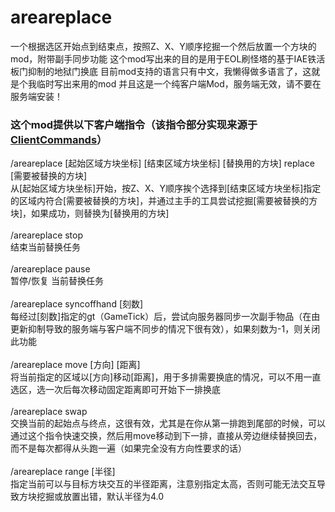# areareplace
一个根据选区开始点到结束点，按照Z、X、Y顺序挖掘一个然后放置一个方块的mod，附带副手同步功能
这个mod写出来的目的是用于EOL刷怪塔的基于IAE铁活板门抑制的地狱门换底
目前mod支持的语言只有中文，我懒得做多语言了，这就是个我临时写出来用的mod
并且这是一个纯客户端Mod，服务端无效，请不要在服务端安装！

### 这个mod提供以下客户端指令（该指令部分实现来源于[ClientCommands](https://github.com/Earthcomputer/clientcommands/blob/1.20.1/)）
/areareplace \[起始区域方块坐标\] \[结束区域方块坐标\] \[替换用的方块\] replace \[需要被替换的方块\]</br>
从\[起始区域方块坐标\]开始，按Z、X、Y顺序挨个选择到\[结束区域方块坐标\]指定的区域内符合\[需要被替换的方块\]，并通过主手的工具尝试挖掘\[需要被替换的方块\]，如果成功，则替换为\[替换用的方块\]</br>
</br>
/areareplace stop</br>
结束当前替换任务</br>
</br>
/areareplace pause</br>
暂停/恢复 当前替换任务</br>
</br>
/areareplace syncoffhand \[刻数\]</br>
每经过\[刻数\]指定的gt（GameTick）后，尝试向服务器同步一次副手物品（在由更新抑制导致的服务端与客户端不同步的情况下很有效），如果刻数为-1，则关闭此功能</br>
</br>
/areareplace move \[方向\] \[距离\]</br>
将当前指定的区域以\[方向\]移动\[距离\]，用于多排需要换底的情况，可以不用一直选区，选一次后每次移动固定距离即可开始下一排换底</br>
</br>
/areareplace swap</br>
交换当前的起始点与终点，这很有效，尤其是在你从第一排跑到尾部的时候，可以通过这个指令快速交换，然后用move移动到下一排，直接从旁边继续替换回去，而不是每次都得从头跑一遍（如果完全没有方向性要求的话）</br>
</br>
/areareplace range \[半径\]</br>
指定当前可以与目标方块交互的半径距离，注意别指定太高，否则可能无法交互导致方块挖掘或放置出错，默认半径为4.0</br>
